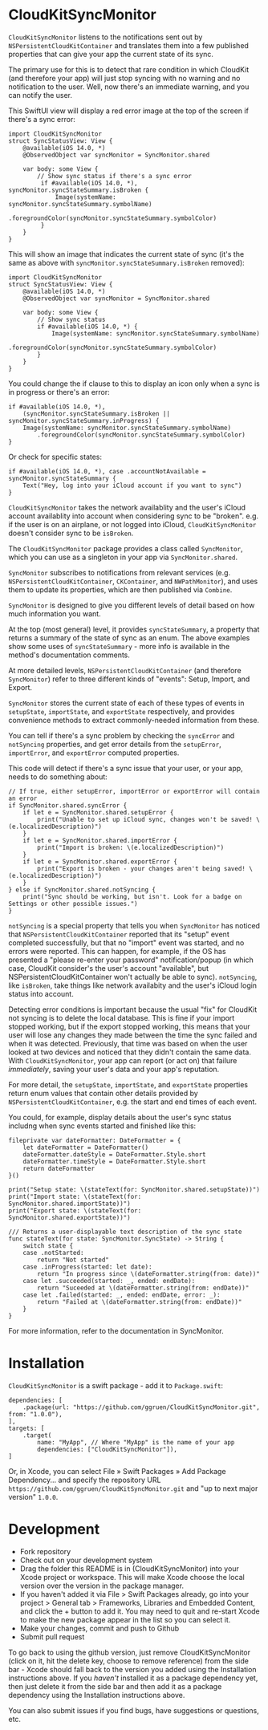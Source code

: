 # CloudKitSyncMonitor

`CloudKitSyncMonitor` listens to the notifications sent out by `NSPersistentCloudKitContainer`
and translates them into a few published properties that can give your app the current state of its sync.

The primary use for this is to detect that rare condition in which CloudKit (and therefore your app) will just stop syncing with no warning and
no notification to the user. Well, now there's an immediate warning, and you can notify the user.

This SwiftUI view will display a red error image at the top of the screen if there's a sync error:

    import CloudKitSyncMonitor
    struct SyncStatusView: View {
        @available(iOS 14.0, *)
        @ObservedObject var syncMonitor = SyncMonitor.shared

        var body: some View {
            // Show sync status if there's a sync error 
             if #available(iOS 14.0, *), syncMonitor.syncStateSummary.isBroken {
                 Image(systemName: syncMonitor.syncStateSummary.symbolName)
                     .foregroundColor(syncMonitor.syncStateSummary.symbolColor)
             }
        }
    }

This will show an image that indicates the current state of sync (it's the same as above with `syncMonitor.syncStateSummary.isBroken`
removed):

    import CloudKitSyncMonitor
    struct SyncStatusView: View {
        @available(iOS 14.0, *)
        @ObservedObject var syncMonitor = SyncMonitor.shared

        var body: some View {
            // Show sync status 
            if #available(iOS 14.0, *) {
                Image(systemName: syncMonitor.syncStateSummary.symbolName)
                    .foregroundColor(syncMonitor.syncStateSummary.symbolColor)
            }
        }
    }

You could change the if clause to this to display an icon only when a sync is in progress or there's an error:

    if #available(iOS 14.0, *),
        (syncMonitor.syncStateSummary.isBroken || syncMonitor.syncStateSummary.inProgress) {
        Image(systemName: syncMonitor.syncStateSummary.symbolName)
            .foregroundColor(syncMonitor.syncStateSummary.symbolColor)
    }

Or check for specific states:

    if #available(iOS 14.0, *), case .accountNotAvailable = syncMonitor.syncStateSummary {
        Text("Hey, log into your iCloud account if you want to sync")
    }

`CloudKitSyncMonitor` takes the network availablity and the user's iCloud account availablity into account when considering sync
to be "broken". e.g. if the user is on an airplane, or not logged into iCloud, `CloudKitSyncMonitor` doesn't consider sync to be `isBroken`.

The `CloudKitSyncMonitor` package provides a class called `SyncMonitor`, which you can use as a singleton in your app via
`SyncMonitor.shared`.

`SyncMonitor` subscribes to notifications from relevant services (e.g. `NSPersistentCloudKitContainer`,
`CKContainer`, and `NWPathMonitor`), and uses them to update its properties, which are then published via `Combine`.

`SyncMonitor` is designed to give you different levels of detail based on how much information you want.

At the top (most general) level, it provides `syncStateSummary`, a property that returns a summary of the state of sync as an enum.
The above examples show some uses of `syncStateSummary` - more info is available in the method's documentation comments.

At more detailed levels, `NSPersistentCloudKitContainer` (and therefore `SyncMonitor`) refer to three different kinds of "events":
Setup, Import, and Export.

`SyncMonitor` stores the current state of each of these types of events in `setupState`, `importState`, and `exportState` respectively,
and provides convenience methods to extract commonly-needed information from these.

You can tell if there's a sync problem by checking the `syncError` and `notSyncing` properties, and get error details from the `setupError`,
`importError`, and `exportError` computed properties.

This code will detect if there's a sync issue that your user, or your app, needs to do something about:

    // If true, either setupError, importError or exportError will contain an error
    if SyncMonitor.shared.syncError {
        if let e = SyncMonitor.shared.setupError {
            print("Unable to set up iCloud sync, changes won't be saved! \(e.localizedDescription)")
        }
        if let e = SyncMonitor.shared.importError {
            print("Import is broken: \(e.localizedDescription)")
        }
        if let e = SyncMonitor.shared.exportError {
            print("Export is broken - your changes aren't being saved! \(e.localizedDescription)")
        }
    } else if SyncMonitor.shared.notSyncing {
        print("Sync should be working, but isn't. Look for a badge on Settings or other possible issues.")
    }

 `notSyncing` is a special property that tells you when `SyncMonitor` has noticed that `NSPersistentCloudKitContainer` reported that
its "setup" event completed successfully, but that no "import" event was started, and no errors were reported. This can happen, for example,
if the OS has presented a "please re-enter your password" notification/popup (in which case, CloudKit consider's the user's account
"available", but NSPersistentCloudKitContainer won't actually be able to sync). `notSyncing`, like `isBroken`, take things like network
availabity and the user's iCloud login status into account.

Detecting error conditions is important because the usual "fix" for CloudKit not syncing is to delete the local database. This
is fine if your import stopped working, but if the export stopped working, this means that your user will lose any changes they made between
the time the sync failed and when it was detected. Previously, that time was based on when the user looked at two devices and noticed that
they didn't contain the same data. With `CloudKitSyncMonitor`, your app can report (or act on) that failure _immediately_, saving your
user's data and your app's reputation.

For more detail, the `setupState`, `importState`, and `exportState` properties return enum values that contain other details provided by
`NSPersistentCloudKitContainer`, e.g. the start and end times of each event.

You could, for example, display details about the user's sync status includng when sync events started and finished like this:

    fileprivate var dateFormatter: DateFormatter = {
        let dateFormatter = DateFormatter()
        dateFormatter.dateStyle = DateFormatter.Style.short
        dateFormatter.timeStyle = DateFormatter.Style.short
        return dateFormatter
    }()

    print("Setup state: \(stateText(for: SyncMonitor.shared.setupState))")
    print("Import state: \(stateText(for: SyncMonitor.shared.importState))")
    print("Export state: \(stateText(for: SyncMonitor.shared.exportState))")
    
    /// Returns a user-displayable text description of the sync state
    func stateText(for state: SyncMonitor.SyncState) -> String {
        switch state {
        case .notStarted:
            return "Not started"
        case .inProgress(started: let date):
            return "In progress since \(dateFormatter.string(from: date))"
        case let .succeeded(started: _, ended: endDate):
            return "Suceeded at \(dateFormatter.string(from: endDate))"
        case let .failed(started: _, ended: endDate, error: _):
            return "Failed at \(dateFormatter.string(from: endDate))"
        }
    }

For more information, refer to the documentation in SyncMonitor.

# Installation

`CloudKitSyncMonitor` is a swift package - add it to `Package.swift`:

    dependencies: [
        .package(url: "https://github.com/ggruen/CloudKitSyncMonitor.git", from: "1.0.0"),
    ],
    targets: [
        .target(
            name: "MyApp", // Where "MyApp" is the name of your app
            dependencies: ["CloudKitSyncMonitor"]),
    ]

Or, in Xcode, you can select File » Swift Packages » Add Package Dependency... and specify the repository URL
`https://github.com/ggruen/CloudKitSyncMonitor.git` and "up to next major version" `1.0.0`.

# Development

- Fork repository
- Check out on your development system
- Drag the folder this README is in (CloudKitSyncMonitor) into your Xcode project or workspace. This will make Xcode choose the
  local version over the version in the package manager.
- If you haven't added it via File > Swift Packages already, go into your project > General tab > Frameworks, Libraries and Embedded Content,
  and click the + button to add it. You may need to quit and re-start Xcode to make the new package appear in the list so you can select it.
- Make your changes, commit and push to Github
- Submit pull request

To go back to using the github version, just remove CloudKitSyncMonitor (click on it, hit the delete key, choose to remove reference)
from the side bar - Xcode should fall back to the version you added using the Installation instructions above. If you _haven't_ installed
it as a package dependency yet, then just delete it from the side bar and then add it as a package dependency using the Installation
instructions above.

You can also submit issues if you find bugs, have suggestions or questions, etc.
